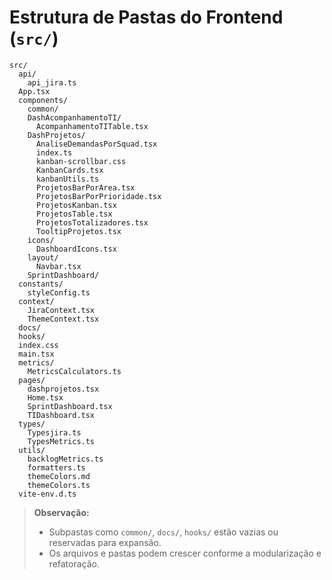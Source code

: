 # Estrutura de Pastas do Frontend (`src/`)

```
src/
  api/
    api_jira.ts
  App.tsx
  components/
    common/
    DashAcompanhamentoTI/
      AcompanhamentoTITable.tsx
    DashProjetos/
      AnaliseDemandasPorSquad.tsx
      index.ts
      kanban-scrollbar.css
      KanbanCards.tsx
      kanbanUtils.ts
      ProjetosBarPorArea.tsx
      ProjetosBarPorPrioridade.tsx
      ProjetosKanban.tsx
      ProjetosTable.tsx
      ProjetosTotalizadores.tsx
      TooltipProjetos.tsx
    icons/
      DashboardIcons.tsx
    layout/
      Navbar.tsx
    SprintDashboard/
  constants/
    styleConfig.ts
  context/
    JiraContext.tsx
    ThemeContext.tsx
  docs/
  hooks/
  index.css
  main.tsx
  metrics/
    MetricsCalculators.ts
  pages/
    dashprojetos.tsx
    Home.tsx
    SprintDashboard.tsx
    TIDashboard.tsx
  types/
    Typesjira.ts
    TypesMetrics.ts
  utils/
    backlogMetrics.ts
    formatters.ts
    themeColors.md
    themeColors.ts
  vite-env.d.ts
```

> **Observação:**
>
> - Subpastas como `common/`, `docs/`, `hooks/` estão vazias ou reservadas para expansão.
> - Os arquivos e pastas podem crescer conforme a modularização e refatoração.
